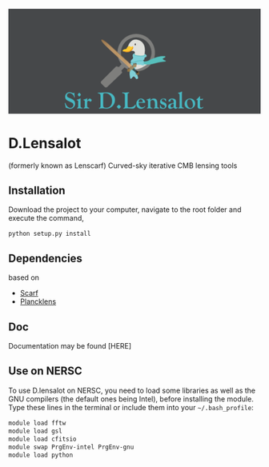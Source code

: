 ![D.lensalot logo](res/dlensalot2.PNG)
# D.Lensalot 



(formerly known as Lenscarf)
Curved-sky iterative CMB lensing tools

## Installation

Download the project to your computer, navigate to the root folder and execute the command,

``` 
python setup.py install
```

## Dependencies


 based on
  * [Scarf](https://github.com/samuelsimko/scarf)
  * [Plancklens](https://github.com/carronj/plancklens)


## Doc

Documentation may be found [HERE]


## Use on NERSC


To use D.lensalot on NERSC, you need to load some libraries as well as the GNU compilers (the default ones being Intel), before installing the module.
Type these lines in the terminal or include them into your `~/.bash_profile`:

```
module load fftw
module load gsl
module load cfitsio
module swap PrgEnv-intel PrgEnv-gnu
module load python
```


